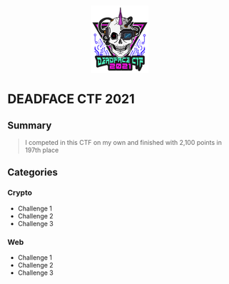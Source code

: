 <p align="center"><img src="DEADFACE_CTF.png"></p>

# DEADFACE CTF 2021

## Summary
> I competed in this CTF on my own and finished with 2,100 points in 197th place
> 
## Categories

### Crypto
* Challenge 1
* Challenge 2
* Challenge 3

### Web
* Challenge 1
* Challenge 2
* Challenge 3
